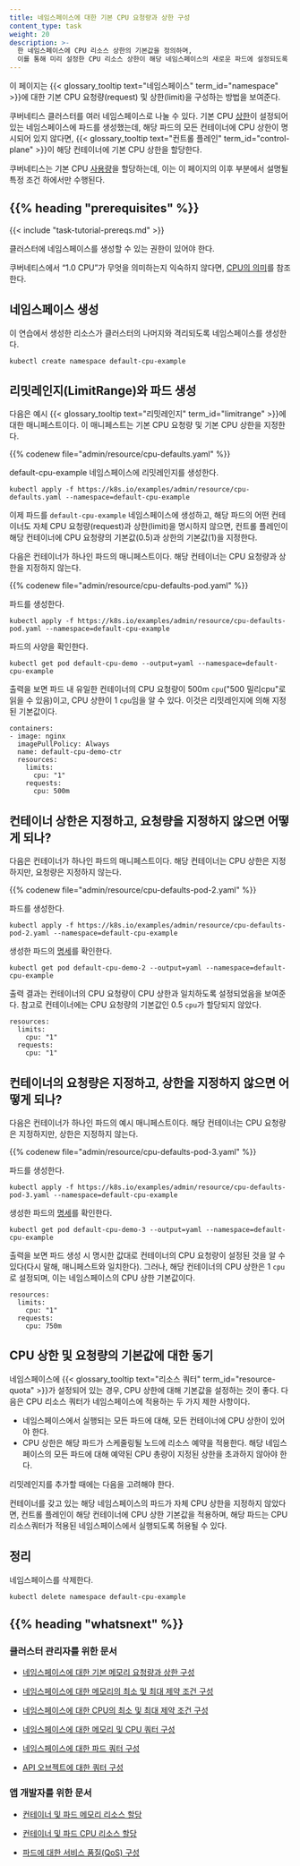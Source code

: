 ```yaml
---
title: 네임스페이스에 대한 기본 CPU 요청량과 상한 구성
content_type: task
weight: 20
description: >-
  한 네임스페이스에 CPU 리소스 상한의 기본값을 정의하며, 
  이를 통해 미리 설정한 CPU 리소스 상한이 해당 네임스페이스의 새로운 파드에 설정되도록 한다.
---
```


<!-- overview -->

이 페이지는 {{< glossary_tooltip text="네임스페이스" term_id="namespace" >}}에 대한 
기본 CPU 요청량(request) 및 상한(limit)을 구성하는 방법을 보여준다.

쿠버네티스 클러스터를 여러 네임스페이스로 나눌 수 있다. 
기본 CPU [상한](/ko/docs/concepts/configuration/manage-resources-containers/#요청-및-제한)이 
설정되어 있는 네임스페이스에 파드를 생성했는데, 
해당 파드의 모든 컨테이너에 CPU 상한이 명시되어 있지 않다면, 
{{< glossary_tooltip text="컨트롤 플레인" term_id="control-plane" >}}이 
해당 컨테이너에 기본 CPU 상한을 할당한다.

쿠버네티스는 기본 CPU 
[사용량](/ko/docs/concepts/configuration/manage-resources-containers/#요청-및-제한)을 할당하는데, 
이는 이 페이지의 이후 부분에서 설명될 특정 조건 하에서만 수행된다.

## {{% heading "prerequisites" %}}


{{< include "task-tutorial-prereqs.md" >}}

클러스터에 네임스페이스를 생성할 수 있는 권한이 있어야 한다.

쿠버네티스에서 “1.0 CPU”가 무엇을 의미하는지 익숙하지 않다면, 
[CPU의 의미](/ko/docs/concepts/configuration/manage-resources-containers/#cpu의-의미)를 참조한다.

<!-- steps -->

## 네임스페이스 생성

이 연습에서 생성한 리소스가 클러스터의 나머지와
격리되도록 네임스페이스를 생성한다.

```shell
kubectl create namespace default-cpu-example
```

## 리밋레인지(LimitRange)와 파드 생성

다음은 예시 {{< glossary_tooltip text="리밋레인지" term_id="limitrange" >}}에 대한 매니페스트이다.
이 매니페스트는 기본 CPU 요청량 및 기본 CPU 상한을 지정한다.

{{% codenew file="admin/resource/cpu-defaults.yaml" %}}

default-cpu-example 네임스페이스에 리밋레인지를 생성한다.

```shell
kubectl apply -f https://k8s.io/examples/admin/resource/cpu-defaults.yaml --namespace=default-cpu-example
```

이제 파드를 `default-cpu-example` 네임스페이스에 생성하고, 
해당 파드의 어떤 컨테이너도 자체 CPU 요청량(request)과 상한(limit)을 명시하지 않으면, 
컨트롤 플레인이 해당 컨테이너에 CPU 요청량의 기본값(0.5)과 
상한의 기본값(1)을 지정한다.

다음은 컨테이너가 하나인 파드의 매니페스트이다. 
해당 컨테이너는 CPU 요청량과 상한을 지정하지 않는다.

{{% codenew file="admin/resource/cpu-defaults-pod.yaml" %}}

파드를 생성한다.

```shell
kubectl apply -f https://k8s.io/examples/admin/resource/cpu-defaults-pod.yaml --namespace=default-cpu-example
```

파드의 사양을 확인한다.

```shell
kubectl get pod default-cpu-demo --output=yaml --namespace=default-cpu-example
```

출력을 보면 파드 내 유일한 컨테이너의 CPU 요청량이 500m `cpu`("500 밀리cpu"로 읽을 수 있음)이고,
CPU 상한이 1 `cpu`임을 알 수 있다.
이것은 리밋레인지에 의해 지정된 기본값이다.

```shell
containers:
- image: nginx
  imagePullPolicy: Always
  name: default-cpu-demo-ctr
  resources:
    limits:
      cpu: "1"
    requests:
      cpu: 500m
```

## 컨테이너 상한은 지정하고, 요청량을 지정하지 않으면 어떻게 되나?

다음은 컨테이너가 하나인 파드의 매니페스트이다. 
해당 컨테이너는 CPU 상한은 지정하지만, 요청량은 지정하지 않는다.

{{% codenew file="admin/resource/cpu-defaults-pod-2.yaml" %}}

파드를 생성한다.


```shell
kubectl apply -f https://k8s.io/examples/admin/resource/cpu-defaults-pod-2.yaml --namespace=default-cpu-example
```

생성한 파드의 
[명세](/ko/docs/concepts/overview/working-with-objects/kubernetes-objects/#오브젝트-명세-spec-와-상태-status)를 확인한다.

```
kubectl get pod default-cpu-demo-2 --output=yaml --namespace=default-cpu-example
```

출력 결과는 컨테이너의 CPU 요청량이 CPU 상한과 일치하도록 설정되었음을 보여준다.
참고로 컨테이너에는 CPU 요청량의 기본값인 0.5 `cpu`가 할당되지 않았다.

```
resources:
  limits:
    cpu: "1"
  requests:
    cpu: "1"
```

## 컨테이너의 요청량은 지정하고, 상한을 지정하지 않으면 어떻게 되나?

다음은 컨테이너가 하나인 파드의 예시 매니페스트이다. 
해당 컨테이너는 CPU 요청량은 지정하지만, 상한은 지정하지 않는다.

{{% codenew file="admin/resource/cpu-defaults-pod-3.yaml" %}}

파드를 생성한다.

```shell
kubectl apply -f https://k8s.io/examples/admin/resource/cpu-defaults-pod-3.yaml --namespace=default-cpu-example
```

생성한 파드의 
[명세](/ko/docs/concepts/overview/working-with-objects/kubernetes-objects/#오브젝트-명세-spec-와-상태-status)를 확인한다.

```
kubectl get pod default-cpu-demo-3 --output=yaml --namespace=default-cpu-example
```

출력을 보면 파드 생성 시 명시한 값대로 
컨테이너의 CPU 요청량이 설정된 것을 알 수 있다(다시 말해, 매니페스트와 일치한다).
그러나, 해당 컨테이너의 CPU 상한은 1 `cpu`로 설정되며, 
이는 네임스페이스의 CPU 상한 기본값이다.

```
resources:
  limits:
    cpu: "1"
  requests:
    cpu: 750m
```

## CPU 상한 및 요청량의 기본값에 대한 동기

네임스페이스에 {{< glossary_tooltip text="리소스 쿼터" term_id="resource-quota" >}}가 
설정되어 있는 경우,
CPU 상한에 대해 기본값을 설정하는 것이 좋다.
다음은 CPU 리소스 쿼터가 네임스페이스에 적용하는 두 가지 제한 사항이다.

* 네임스페이스에서 실행되는 모든 파드에 대해, 모든 컨테이너에 CPU 상한이 있어야 한다.
* CPU 상한은 해당 파드가 스케줄링될 노드에 리소스 예약을 적용한다.
  해당 네임스페이스의 모든 파드에 대해 예약된 CPU 총량이 
  지정된 상한을 초과하지 않아야 한다.

리밋레인지를 추가할 때에는 다음을 고려해야 한다.

컨테이너를 갖고 있는 해당 네임스페이스의 파드가 자체 CPU 상한을 지정하지 않았다면, 
컨트롤 플레인이 해당 컨테이너에 CPU 상한 기본값을 적용하며, 
해당 파드는 CPU 리소스쿼터가 적용된 네임스페이스에서 실행되도록 허용될 수 있다.


## 정리

네임스페이스를 삭제한다.

```shell
kubectl delete namespace default-cpu-example
```



## {{% heading "whatsnext" %}}


### 클러스터 관리자를 위한 문서

* [네임스페이스에 대한 기본 메모리 요청량과 상한 구성](/ko/docs/tasks/administer-cluster/manage-resources/memory-default-namespace/)

* [네임스페이스에 대한 메모리의 최소 및 최대 제약 조건 구성](/ko/docs/tasks/administer-cluster/manage-resources/memory-constraint-namespace/)

* [네임스페이스에 대한 CPU의 최소 및 최대 제약 조건 구성](/ko/docs/tasks/administer-cluster/manage-resources/cpu-constraint-namespace/)

* [네임스페이스에 대한 메모리 및 CPU 쿼터 구성](/ko/docs/tasks/administer-cluster/manage-resources/quota-memory-cpu-namespace/)

* [네임스페이스에 대한 파드 쿼터 구성](/ko/docs/tasks/administer-cluster/manage-resources/quota-pod-namespace/)

* [API 오브젝트에 대한 쿼터 구성](/docs/tasks/administer-cluster/quota-api-object/)

### 앱 개발자를 위한 문서

* [컨테이너 및 파드 메모리 리소스 할당](/ko/docs/tasks/configure-pod-container/assign-memory-resource/)

* [컨테이너 및 파드 CPU 리소스 할당](/ko/docs/tasks/configure-pod-container/assign-cpu-resource/)

* [파드에 대한 서비스 품질(QoS) 구성](/ko/docs/tasks/configure-pod-container/quality-service-pod/)

